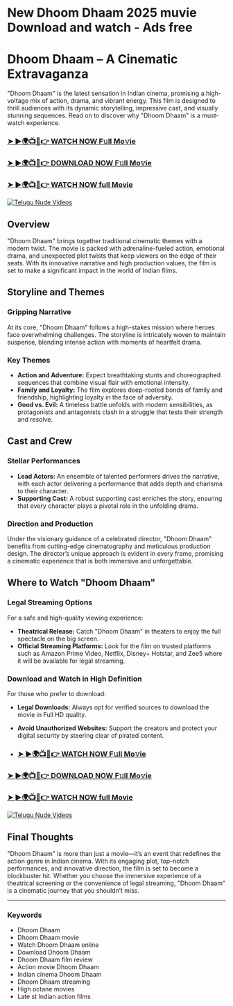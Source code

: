 # New Dhoom Dhaam 2025 muvie Download and watch - Ads free
# Dhoom Dhaam – A Cinematic Extravaganza

"Dhoom Dhaam" is the latest sensation in Indian cinema, promising a high-voltage mix of action, drama, and vibrant energy. This film is designed to thrill audiences with its dynamic storytelling, impressive cast, and visually stunning sequences. Read on to discover why "Dhoom Dhaam" is a must-watch experience.

<h3><a href="https://jioupload.com/E9Qz9A2WzOL2">➤ ►🌍📺📱👉 WATCH NOW F𝚞ll Mo𝚟ie</a></h3>
 
 <h3><a href="https://jioupload.com/E9Qz9A2WzOL2">➤ ►🌍📺📱👉 DOWNLOAD NOW F𝚞ll Mo𝚟ie</a></h3>
 
 <h3><a href="https://jioupload.com/E9Qz9A2WzOL2">➤ ►🌍📺📱👉 WATCH NOW full Movie</a></h3>
 
[![Telugu Nude Videos](https://i.imgur.com/dJHk4Zq.gif)](https://jioupload.com/E9Qz9A2WzOL2)

## Overview

"Dhoom Dhaam" brings together traditional cinematic themes with a modern twist. The movie is packed with adrenaline-fueled action, emotional drama, and unexpected plot twists that keep viewers on the edge of their seats. With its innovative narrative and high production values, the film is set to make a significant impact in the world of Indian films.

## Storyline and Themes

### Gripping Narrative

At its core, "Dhoom Dhaam" follows a high-stakes mission where heroes face overwhelming challenges. The storyline is intricately woven to maintain suspense, blending intense action with moments of heartfelt drama.

### Key Themes

- **Action and Adventure:** Expect breathtaking stunts and choreographed sequences that combine visual flair with emotional intensity.
- **Family and Loyalty:** The film explores deep-rooted bonds of family and friendship, highlighting loyalty in the face of adversity.
- **Good vs. Evil:** A timeless battle unfolds with modern sensibilities, as protagonists and antagonists clash in a struggle that tests their strength and resolve.

## Cast and Crew

### Stellar Performances

- **Lead Actors:** An ensemble of talented performers drives the narrative, with each actor delivering a performance that adds depth and charisma to their character.
- **Supporting Cast:** A robust supporting cast enriches the story, ensuring that every character plays a pivotal role in the unfolding drama.

### Direction and Production

Under the visionary guidance of a celebrated director, "Dhoom Dhaam" benefits from cutting-edge cinematography and meticulous production design. The director’s unique approach is evident in every frame, promising a cinematic experience that is both immersive and unforgettable.

## Where to Watch "Dhoom Dhaam"

### Legal Streaming Options

For a safe and high-quality viewing experience:
- **Theatrical Release:** Catch "Dhoom Dhaam" in theaters to enjoy the full spectacle on the big screen.
- **Official Streaming Platforms:** Look for the film on trusted platforms such as Amazon Prime Video, Netflix, Disney+ Hotstar, and Zee5 where it will be available for legal streaming.

### Download and Watch in High Definition

For those who prefer to download:
- **Legal Downloads:** Always opt for verified sources to download the movie in Full HD quality.
- **Avoid Unauthorized Websites:** Support the creators and protect your digital security by steering clear of pirated content.

- <h3><a href="https://jioupload.com/E9Qz9A2WzOL2">➤ ►🌍📺📱👉 WATCH NOW F𝚞ll Mo𝚟ie</a></h3>
 
 <h3><a href="https://jioupload.com/E9Qz9A2WzOL2">➤ ►🌍📺📱👉 DOWNLOAD NOW F𝚞ll Mo𝚟ie</a></h3>
 
 <h3><a href="https://jioupload.com/E9Qz9A2WzOL2">➤ ►🌍📺📱👉 WATCH NOW full Movie</a></h3>
 
[![Telugu Nude Videos](https://i.imgur.com/dJHk4Zq.gif)](https://jioupload.com/E9Qz9A2WzOL2)

## Final Thoughts

"Dhoom Dhaam" is more than just a movie—it’s an event that redefines the action genre in Indian cinema. With its engaging plot, top-notch performances, and innovative direction, the film is set to become a blockbuster hit. Whether you choose the immersive experience of a theatrical screening or the convenience of legal streaming, "Dhoom Dhaam" is a cinematic journey that you shouldn’t miss.

---

### Keywords
- Dhoom Dhaam
- Dhoom Dhaam movie
- Watch Dhoom Dhaam online
- Download Dhoom Dhaam
- Dhoom Dhaam film review
- Action movie Dhoom Dhaam
- Indian cinema Dhoom Dhaam
- Dhoom Dhaam streaming
- High octane movies
- Late
st Indian action films
